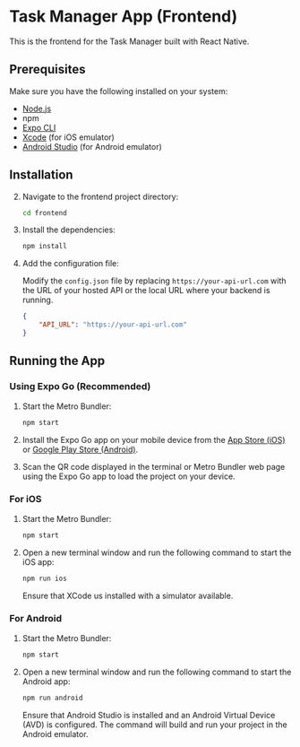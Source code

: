 # Task Manager App (Frontend)

This is the frontend for the Task Manager built with React Native.

## Prerequisites

Make sure you have the following installed on your system:

-   [Node.js](https://nodejs.org/)
-   npm
-   [Expo CLI](https://docs.expo.dev/get-started/installation/)
-   [Xcode](https://developer.apple.com/xcode/) (for iOS emulator)
-   [Android Studio](https://developer.android.com/studio) (for Android emulator)

## Installation

2. Navigate to the frontend project directory:

    ```bash
    cd frontend
    ```

3. Install the dependencies:

    ```bash
    npm install
    ```

4. Add the configuration file:

    Modify the `config.json` file by replacing `https://your-api-url.com` with the URL of your hosted API or the local URL where your backend is running.

    ```json
    {
        "API_URL": "https://your-api-url.com"
    }
    ```

## Running the App

### Using Expo Go (Recommended)

1. Start the Metro Bundler:

    ```bash
    npm start
    ```

2. Install the Expo Go app on your mobile device from the [App Store (iOS)](https://apps.apple.com/app/expo-go/id982107779) or [Google Play Store (Android)](https://play.google.com/store/apps/details?id=host.exp.exponent).

3. Scan the QR code displayed in the terminal or Metro Bundler web page using the Expo Go app to load the project on your device.

### For iOS

1. Start the Metro Bundler:

    ```bash
    npm start
    ```

2. Open a new terminal window and run the following command to start the iOS app:

    ```bash
    npm run ios
    ```

    Ensure that XCode us installed with a simulator available.

### For Android

1. Start the Metro Bundler:

    ```bash
    npm start
    ```

2. Open a new terminal window and run the following command to start the Android app:

    ```bash
    npm run android
    ```

    Ensure that Android Studio is installed and an Android Virtual Device (AVD) is configured. The command will build and run your project in the Android emulator.
